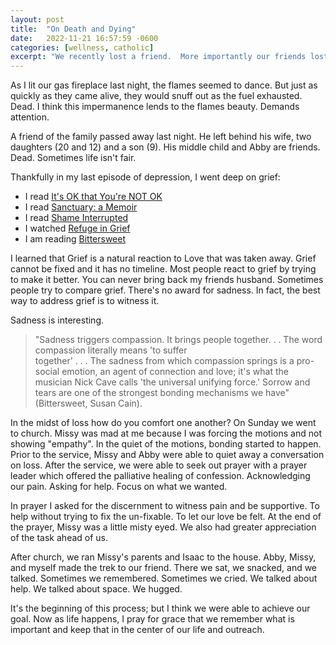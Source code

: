 ```yaml
---
layout: post
title:  "On Death and Dying"
date:   2022-11-21 16:57:59 -0600
categories: [wellness, catholic]
excerpt: "We recently lost a friend.  More importantly our friends lost a father and a husband.  In this post, I explore how the living try to continue the journey with love and compassion."
---
```

As I lit our gas fireplace last night, the flames seemed to dance.  But just as quickly as they came alive, they would snuff out as the fuel exhausted.  Dead.  I think this impermanence lends to the flames beauty.  Demands attention.

A friend of the family passed away last night.  He left behind his wife, two daughters (20 and 12) and a son (9).  His middle child and Abby are friends.  Dead.  Sometimes life isn't fair.  

Thankfully in my last episode of depression, I went deep on grief:
- I read [It's OK that You're NOT OK](https://www.amazon.com/Its-That-Youre-Not-Understand-ebook/dp/B073XXYKLP/ref=sr_1_1?keywords=it%27s+ok+that+you%27re+not+ok&qid=1669070005&s=digital-text&sprefix=it%27s+ok+%2Cdigital-text%2C204&sr=1-1)
- I read [Sanctuary: a Memoir](https://www.amazon.com/Sanctuary-Memoir-Emily-Rapp-Black-ebook/dp/B087BCBNWW/ref=sr_1_1?crid=18Z9SZIEPT2RC&keywords=sanctuary+a+memoir&qid=1669070037&s=digital-text&sprefix=sanctuary+a+memoir%2Cdigital-text%2C164&sr=1-1)
- I read [Shame Interrupted](https://www.amazon.com/Shame-Interrupted-Lifts-Worthlessness-Rejection-ebook/dp/B007WWB990/ref=sr_1_1?crid=YFO9OGB5KQ9A&keywords=shame+interrupted&qid=1669070061&s=digital-text&sprefix=shame+interrupted%2Cdigital-text%2C160&sr=1-1)
- I watched [Refuge in Grief](https://www.youtube.com/watch?v=l2zLCCRT-nE)
- I am reading [Bittersweet](https://www.amazon.com/Bittersweet-Sorrow-Longing-Make-Whole/dp/B09BW27GLR/ref=sr_1_1?crid=12PVST2871E1S&keywords=bittersweet&qid=1669070193&sprefix=bittersweet%2Caps%2C202&sr=8-1)

I learned that Grief is a natural reaction to Love that was taken away.  Grief cannot be fixed and it has no timeline.  Most people react to grief by trying to make it better.  You can never bring back my friends husband.  Sometimes people try to compare grief.  There's no award for sadness.  In fact, the best way to address grief is to witness it.

Sadness is interesting.  
> "Sadness triggers compassion.  It brings people together. . . The word compassion literally means 'to suffer  
> together' . . . The sadness from which compassion springs is a pro-social emotion, an agent of connection and
> love; it's what the musician Nick Cave calls 'the universal unifying force.'  Sorrow and tears are one of the
> strongest bonding mechanisms we have"  (Bittersweet, Susan Cain).
		
In the midst of loss how do you comfort one another?  On Sunday we went to church.  Missy was mad at me because I was forcing the motions and not showing "empathy".  In the quiet of the motions, bonding started to happen.  Prior to the service, Missy and Abby were able to quiet away a conversation on loss.  After the service, we were able to seek out prayer with a prayer leader which offered the palliative healing of confession.  Acknowledging our pain. Asking for help. Focus on what we wanted.  

In prayer I asked for the discernment to witness pain and be supportive.  To help without trying to fix the un-fixable.  To let our love be felt.  At the end of the prayer, Missy was a little misty eyed.  We also had greater appreciation of the task ahead of us.

After church, we ran Missy's parents and Isaac to the house.  Abby, Missy, and myself made the trek to our friend.  There we sat, we snacked, and we talked.  Sometimes we remembered.  Sometimes we cried.  We talked about help.  We talked about space.  We hugged.

It's the beginning of this process; but I think we were able to achieve our goal.  Now as life happens, I pray for grace that we remember what is important and keep that in the center of our life and outreach.